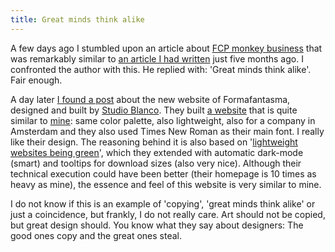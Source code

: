 ```yaml
---
title: Great minds think alike
---
```




A few days ago I stumbled upon an article about [FCP monkey business](https://www.pdms.ca/improve-largest-contentful-paint-lcp-with-a-js-css-trick/) that was remarkably similar to [an article I had written](/blog/monkey-business-with-banana-leafs/) just five months ago. I confronted the author with this. He replied with: 'Great minds think alike'. Fair enough.

A day later [I found a post](https://studioblanco.it/project/formafantasma) about the new website of Formafantasma, designed and built by [Studio Blanco](https://studioblanco.it/project/formafantasma). They built [a website](https://formafantasma.com) that is quite similar to [mine](/): same color palette, also lightweight, also for a company in Amsterdam and they also used Times New Roman as their main font. I really like their design. The reasoning behind it is also based on '[lightweight websites being green](https://www.usecue.com/nl/blog/een-groene-website/)', which they extended with automatic dark-mode (smart) and tooltips for download sizes (also very nice). Although their technical execution could have been better (their homepage is 10 times as heavy as mine), the essence and feel of this website is very similar to mine. 

I do not know if this is an example of 'copying', 'great minds think alike' or just a coincidence, but frankly, I do not really care. Art should not be copied, but great design should. You know what they say about designers: The good ones copy and the great ones steal.